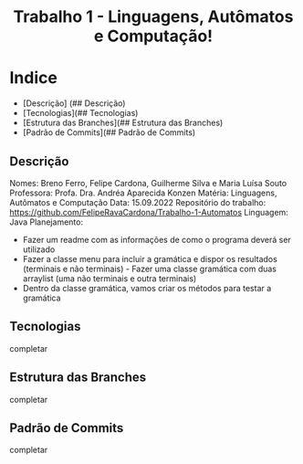 <h1 align="center"> Trabalho 1 - Linguagens, Autômatos e Computação! </h1>

# Indice

- [Descrição] (## Descrição)
- [Tecnologias](## Tecnologias)
- [Estrutura das Branches](## Estrutura das Branches)
- [Padrão de Commits](## Padrão de Commits)



## Descrição
Nomes: Breno Ferro, Felipe Cardona, Guilherme Silva e Maria Luísa Souto Professora: Profa. Dra. Andréa Aparecida Konzen
Matéria: Linguagens, Autômatos e Computação
Data: 15.09.2022
Repositório do trabalho: https://github.com/FelipeRavaCardona/Trabalho-1-Automatos Linguagem: Java
Planejamento:
- Fazer um readme com as informações de como o programa deverá ser utilizado
- Fazer a classe menu para incluir a gramática e dispor os resultados (terminais e não terminais) - Fazer uma classe gramática com duas arraylist (uma não terminais e outra terminais)
- Dentro da classe gramática, vamos criar os métodos para testar a gramática

## Tecnologias
completar

## Estrutura das Branches
completar

## Padrão de Commits
completar
